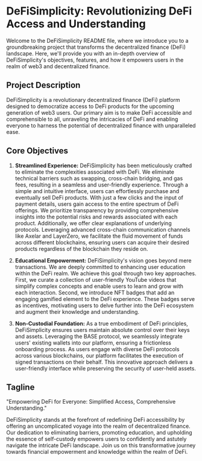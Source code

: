 # DeFiSimplicity: Revolutionizing DeFi Access and Understanding

Welcome to the DeFiSimplicity README file, where we introduce you to a groundbreaking project that transforms the decentralized finance (DeFi) landscape. Here, we'll provide you with an in-depth overview of DeFiSimplicity's objectives, features, and how it empowers users in the realm of web3 and decentralized finance.

## Project Description

DeFiSimplicity is a revolutionary decentralized finance (DeFi) platform designed to democratize access to DeFi products for the upcoming generation of web3 users. Our primary aim is to make DeFi accessible and comprehensible to all, unraveling the intricacies of DeFi and enabling everyone to harness the potential of decentralized finance with unparalleled ease.

## Core Objectives

1. **Streamlined Experience:**
DeFiSimplicity has been meticulously crafted to eliminate the complexities associated with DeFi. We eliminate technical barriers such as swapping, cross-chain bridging, and gas fees, resulting in a seamless and user-friendly experience. Through a simple and intuitive interface, users can effortlessly purchase and eventually sell DeFi products. With just a few clicks and the input of payment details, users gain access to the entire spectrum of DeFi offerings. We prioritize transparency by providing comprehensive insights into the potential risks and rewards associated with each product. Additionally, we offer clear explanations of underlying protocols. Leveraging advanced cross-chain communication channels like Axelar and LayerZero, we facilitate the fluid movement of funds across different blockchains, ensuring users can acquire their desired products regardless of the blockchain they reside on.

2. **Educational Empowerment:**
DeFiSimplicity's vision goes beyond mere transactions. We are deeply committed to enhancing user education within the DeFi realm. We achieve this goal through two key approaches. First, we curate a collection of user-friendly YouTube videos that simplify complex concepts and enable users to learn and grow with each interaction. Second, we introduce NFT badges that add an engaging gamified element to the DeFi experience. These badges serve as incentives, motivating users to delve further into the DeFi ecosystem and augment their knowledge and understanding.

3. **Non-Custodial Foundation:**
As a true embodiment of DeFi principles, DeFiSimplicity ensures users maintain absolute control over their keys and assets. Leveraging the BASE protocol, we seamlessly integrate users' existing wallets into our platform, ensuring a frictionless onboarding process. As users engage with diverse DeFi protocols across various blockchains, our platform facilitates the execution of signed transactions on their behalf. This innovative approach delivers a user-friendly interface while preserving the security of user-held assets.

## Tagline

"Empowering DeFi for Everyone: Simplified Access, Comprehensive Understanding."

 DeFiSimplicity stands at the forefront of redefining DeFi accessibility by offering an uncomplicated voyage into the realm of decentralized finance. Our dedication to eliminating barriers, promoting education, and upholding the essence of self-custody empowers users to confidently and astutely navigate the intricate DeFi landscape. Join us on this transformative journey towards financial empowerment and knowledge within the realm of DeFi.
